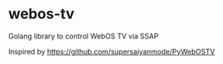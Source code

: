 # webos-tv

Golang library to control WebOS TV via SSAP

Inspired by https://github.com/supersaiyanmode/PyWebOSTV